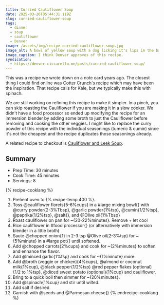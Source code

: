```yaml
---
title: Curried Cauliflower Soup
date: 2025-03-26T05:44:31.119Z
slug: curried-cauliflower-soup
tags:
  - dinner
  - soup
  - cauliflower
  - Denver
image: /assets/img/recipe-curried-cauliflower-soup.jpg
image_alt: A bowl of yellow soup with a dog licking it's lips in the background.
image_caption: I think Denver approves of this recipe.
syndication:
  - https://denver.ciccarello.me/posts/curried-cauliflower-soup/
---
```


This was a recipe we wrote down on a note card years ago.
The closest thing I could find online was [Cotter Crunch's recipe](https://www.cottercrunch.com/curried-cauliflower-rice-kale-soup-paleo/#tasty-recipes-76129) which may have been the inspiration.
That recipe calls for Kale, but we typically make this with spinach.

We are still working on refining this recipe to make it simpler.
In a pinch, you can skip roasting the Cauliflower if you are making it in a slow cooker.
We didn't have a food processor so ended up modifying the recipe for an immersion blender by adding some broth to just the Cauliflower before removing and cooking the other veggies.
I might like to replace the curry powder of this recipe with the individual seasonings (tumeric & cumin) since it's not the cheapest and the recipe duplicates those seasonings already.

A related recipe to checkout is [Cauliflower and Leek Soup](/recipes/2025/01/07/cauliflower-and-leek-soup/).

## Summary

- Prep Time: 30 minutes
- Cook Time: 45 minutes
- Servings: 8

{% recipe-cooklang %}
1. Preheat oven to {% recipe-temp 400 %}.
1. Toss @cauliflower florets{5-6%cups} in a #large mixing bowl{} with @curry powder{2-3%Tbsp}, @garlic powder{1%tsp}, @cumin{1/2%tsp}, @paprika{1/2%tsp}, @salt{}, and @Olive oil{1%Tbsp}
1. Roast cauliflower on pan for ~{20-22%minutes}. Remove + let cool
1. Rice cauliflower in #food processor{} (or alternatively with immersion blender in a little broth)
1. Saute @chopped onion{1} in 2-3 tsp @Olive oil{2-3%tsp} for ~{5%minute} in a #large pot{} until softened.
1. Add @chopped carrots{2%cups} and cook for ~{2%minutes} to soften and enhance the flavor.
1. Add @minced garlic{1%tsp} and cook for ~{1%minute} more.
1. Add @broth (veggie or chicken){4%cups}, @almond or coconut milk{1%cup}, @black pepper{1/2%tsp} @red pepper flakes (optional){1/2 to 1%tsp}, @diced sweet potato (optional){1%cup} and cauliflower.
1. Bring to a quick boil then simmer for ~{20%minutes}.
1. Add @spinach{1%cup} and stir until wilted.
1. Add salt if desired.
1. Garnish with @seeds and @Parmesan cheese{}
{% endrecipe-cooklang %}

